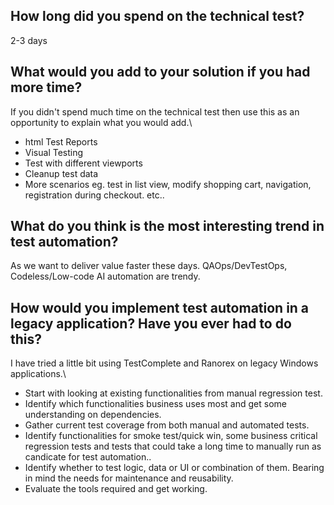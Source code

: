 ## How long did you spend on the technical test? 
2-3 days

## What would you add to your solution if you had more time? 
If you didn't spend much time on the technical test then use this as an opportunity to explain what you would add.\
- html Test Reports
- Visual Testing
- Test with different viewports
- Cleanup test data
- More scenarios eg. test in list view, modify shopping cart, navigation, registration during checkout. etc..

## What do you think is the most interesting trend in test automation?
As we want to deliver value faster these days. QAOps/DevTestOps, Codeless/Low-code AI automation are trendy.

## How would you implement test automation in a legacy application? Have you ever had to do this?
I have tried a little bit using TestComplete and Ranorex on legacy Windows applications.\
- Start with looking at existing functionalities from manual regression test.
- Identify which functionalities business uses most and get some understanding on dependencies.
- Gather current test coverage from both manual and automated tests.
- Identify functionalities for smoke test/quick win, some business critical regression tests and tests that could take a long time to manually run as candicate for test automation..
- Identify whether to test logic, data or UI or combination of them. Bearing in mind the needs for maintenance and reusability.
- Evaluate the tools required and get working.
